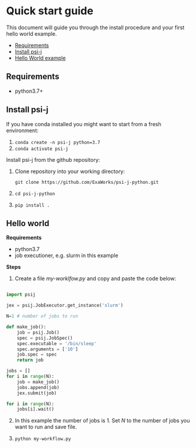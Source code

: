 # Quick start guide

This document will guide you through the install procedure and your first hello world example.

- [Requirements](#requirements)
- [Install psi-j](#install-psi-j)
- [Hello World example](#hello-world)

## Requirements
- python3.7+

## Install psi-j

If you have conda installed you might want to start from a fresh environment:

1. `conda create -n psi-j python=3.7`
2. `conda activate psi-j`


Install psi-j from the github repository:

1. Clone repository into your working directory:

    `git clone https://github.com/ExaWorks/psi-j-python.git`

2. `cd psi-j-python`
3. `pip install .`







## Hello world

**Requirements**
- python3.7
- job executioner, e.g. slurm in this example

**Steps**

1. Create a file *my-worklfow.py* and copy and paste the code below:

```python

import psij

jex = psij.JobExecutor.get_instance('slurm')

N=1 # number of jobs to run

def make_job():
    job = psij.Job()
    spec = psij.JobSpec()
    spec.executable = '/bin/sleep'
    spec.arguments = ['10']
    job.spec = spec
    return job

jobs = []
for i in range(N):
    job = make_job()
    jobs.append(job)
    jex.submit(job)

for i in range(N):
    jobs[i].wait()

```
2. In this example the number of jobs is 1. Set *N* to the number of jobs you want to run and save file.

3. `python my-workflow.py`
 
